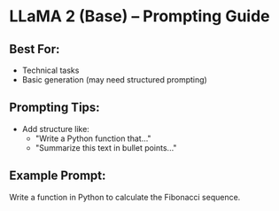 # LLaMA 2 (Base) – Prompting Guide

## Best For:
- Technical tasks
- Basic generation (may need structured prompting)

## Prompting Tips:
- Add structure like:
  - "Write a Python function that..."
  - "Summarize this text in bullet points..."

## Example Prompt:
Write a function in Python to calculate the Fibonacci sequence.
